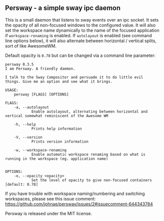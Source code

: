 ## Persway - a simple sway ipc daemon

This is a small daemon that listens to sway events over an ipc socket. It sets the opacity of all non-focused windows to the configured value. It will also set the workspace name dynamically to the name of the focused application if `workspace-renaming` is enabled.
If `autolayout` is enabled (see command line options below), it will also alternate between horizontal / vertical splits, sort of like AwesomeWM.

Default opacity is `0.78` but can be changed via a command line parameter:

```
persway 0.3.5
I am Persway. A friendly daemon.

I talk to the Sway Compositor and persuade it to do little evil things. Give me an option and see what it brings.

USAGE:
    persway [FLAGS] [OPTIONS]

FLAGS:
    -a, --autolayout
            Enable autolayout, alternating between horizontal and vertical somewhat reminiscent of the Awesome WM

    -h, --help
            Prints help information

    -V, --version
            Prints version information

    -w, --workspace-renaming
            Enable automatic workspace renaming based on what is running in the workspace (eg. application name)


OPTIONS:
    -o, --opacity <opacity>
            Set the level of opacity to give non-focused containers [default: 0.78]
```

If you have trouble with workspace naming/numbering and switching workspaces, please see this issue comment: https://github.com/johnae/persway/issues/2#issuecomment-644343784

Persway is released under the MIT license.